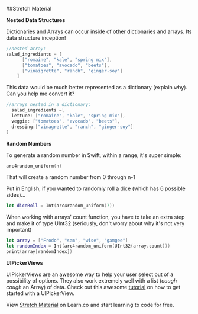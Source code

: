 ##Stretch Material

**Nested Data Structures** 

Dictionaries and Arrays can occur inside of other dictionaries and arrays. Its data structure inception!
 
```swift
//nested array:
salad_ingredients = [
      ["romaine", "kale", "spring mix"],
      ["tomatoes", "avocado", "beets"],
      ["vinaigrette", "ranch", "ginger-soy"]
    ]
```
This data would be much better represented as a dictionary (explain why). Can you help me convert it?
```swift
//arrays nested in a dictionary:
  salad_ingredients =[ 
  lettuce: ["romaine", "kale", "spring mix"],
  veggie: ["tomatoes", "avocado", "beets"],
  dressing:["vinagrette", "ranch", "ginger-soy"] 
]
```
**Random Numbers** 

To generate a random number in Swift, within a range, it's super simple:

```swift
arc4random_uniform(n)
```

That will create a random number from 0 through n-1

Put in English, if you wanted to randomly roll a dice (which has 6 possible sides)...

```swift
let diceRoll = Int(arc4random_uniform(7))
```

When working with arrays' count function, you have to take an extra step and make it of type UInt32 (seriously, don't worry about why it's not very important)

```swift
let array = ["Frodo", "sam", "wise", "gamgee"]
let randomIndex = Int(arc4random_uniform(UInt32(array.count)))
print(array[randomIndex])
```

**UIPickerViews**

UIPickerViews are an awesome way to help your user select out of a possibility of options. They also work extremely well with a list (*cough* *cough* an Array) of data. Check out this awesome [tutorial](http://sourcefreeze.com/ios-uipickerview-example-using-swift/) on how to get started with a UIPickerView.

<p data-visibility='hidden'>View <a href='https://learn.co/lessons/pc-ios-stretch-nesting' title='Stretch Material'>Stretch Material</a> on Learn.co and start learning to code for free.</p>
